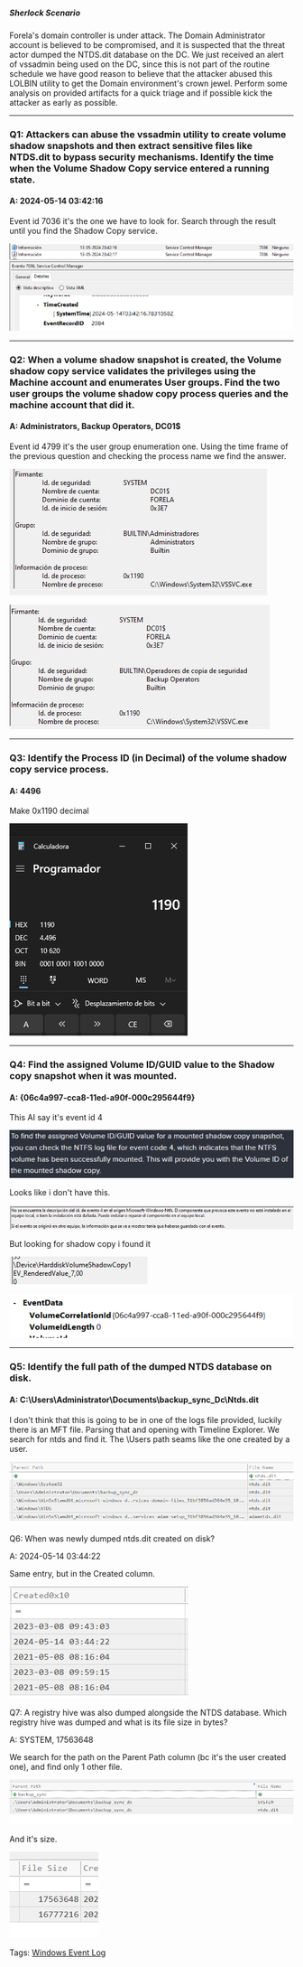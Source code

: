
##### Sherlock Scenario

Forela's domain controller is under attack. The Domain Administrator account is believed to be compromised, and it is suspected that the threat actor dumped the NTDS.dit database on the DC. We just received an alert of vssadmin being used on the DC, since this is not part of the routine schedule we have good reason to believe that the attacker abused this LOLBIN utility to get the Domain environment's crown jewel. Perform some analysis on provided artifacts for a quick triage and if possible kick the attacker as early as possible.

___

### Q1: Attackers can abuse the vssadmin utility to create volume shadow snapshots and then extract sensitive files like NTDS.dit to bypass security mechanisms. Identify the time when the Volume Shadow Copy service entered a running state.

#### A: 2024-05-14 03:42:16

Event id 7036 it's the one we have to look for. Search through the result until you find the Shadow Copy service.

![](../../Img/Pasted%20image%2020250427145931.png)

___

### Q2: When a volume shadow snapshot is created, the Volume shadow copy service validates the privileges using the Machine account and enumerates User groups. Find the two user groups the volume shadow copy process queries and the machine account that did it.

#### A: Administrators, Backup Operators, DC01$

Event id 4799 it's the user group enumeration one. Using the time frame of the previous question and checking the process name we find the answer.

![](../../Img/Pasted%20image%2020250427150656.png)

![](../../Img/Pasted%20image%2020250427150644.png)

___

### Q3: Identify the Process ID (in Decimal) of the volume shadow copy service process.

#### A: 4496

Make 0x1190 decimal

![](../../Img/Pasted%20image%2020250427150855.png)

___

### Q4: Find the assigned Volume ID/GUID value to the Shadow copy snapshot when it was mounted.

#### A: {06c4a997-cca8-11ed-a90f-000c295644f9}

This AI say it's event id 4

![](../../Img/Pasted%20image%2020250427151758.png)

Looks like i don't have this.

![](../../Img/Pasted%20image%2020250427151927.png)

But looking for shadow copy i found it

![](../../Img/Pasted%20image%2020250427152032.png)

![](../../Img/Pasted%20image%2020250427152041.png)

___

### Q5: Identify the full path of the dumped NTDS database on disk.

#### A: C:\Users\Administrator\Documents\backup_sync_Dc\Ntds.dit

I don't think that this is going to be in one of the logs file provided, luckily there is an MFT file.
Parsing that and opening with Timeline Explorer. We search for ntds and find it.
The \Users path seams like the one created by a user.

![](../../Img/Pasted%20image%2020250427152430.png)

Q6: When was newly dumped ntds.dit created on disk?

A: 2024-05-14 03:44:22

Same entry, but in the Created column.

![](../../Img/Pasted%20image%2020250427152542.png)


Q7: A registry hive was also dumped alongside the NTDS database. Which registry hive was dumped and what is its file size in bytes?

A: SYSTEM, 17563648

We search for the path on the Parent Path column (bc it's the user created one), and find only 1 other file.

![](../../Img/Pasted%20image%2020250427152801.png)

And it's size.

![](../../Img/Pasted%20image%2020250427152816.png)


Tags: [Windows Event Log](../../Index/Windows%20Event%20Log.md) 